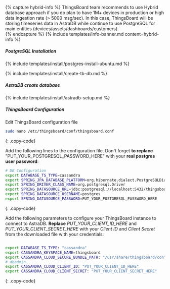 {% capture hybrid-info %}
ThingsBoard team recommends to use Hybrid database approach if you do plan to have 1M+ devices in production or high data ingestion rate (> 5000 msg/sec).
In this case, ThingsBoard will be storing timeseries data in AstraDB while continue to use PostgreSQL for main entities (devices/assets/dashboards/customers).  
{% endcapture %}
{% include templates/info-banner.md content=hybrid-info %}

##### PostgreSQL Installation

{% include templates/install/postgres-install-ubuntu.md %}

{% include templates/install/create-tb-db.md %}

##### AstraDB create database

{% include templates/install/astradb-setup.md %}

##### ThingsBoard Configuration

Edit ThingsBoard configuration file 

```bash 
sudo nano /etc/thingsboard/conf/thingsboard.conf
``` 
{: .copy-code}

Add the following lines to the configuration file. Don't forget **to replace** "PUT_YOUR_POSTGRESQL_PASSWORD_HERE" with your **real postgres user password**:

```bash
# DB Configuration 
export DATABASE_TS_TYPE=cassandra
export SPRING_JPA_DATABASE_PLATFORM=org.hibernate.dialect.PostgreSQLDialect
export SPRING_DRIVER_CLASS_NAME=org.postgresql.Driver
export SPRING_DATASOURCE_URL=jdbc:postgresql://localhost:5432/thingsboard
export SPRING_DATASOURCE_USERNAME=postgres
export SPRING_DATASOURCE_PASSWORD=PUT_YOUR_POSTGRESQL_PASSWORD_HERE
``` 
{: .copy-code}

Add the following parameters to configure your ThingsBoard instance to connect to AstraDB. **Replace** *PUT_YOUR_CLIENT_ID_HERE* and *PUT_YOUR_CLIENT_SECRET_HERE* with your *Client ID* and *Client Secret* from the downloaded file with your credentials:

```bash

export DATABASE_TS_TYPE: "cassandra"
export CASSANDRA_KEYSPACE_NAME=thingsboard
export CASSANDRA_CLOUD_SECURE_BUNDLE_PATH: "/usr/share/thingsboard/conf/secure-connect-thingsboard.zip"
# dbadmin
export CASSANDRA_CLOUD_CLIENT_ID: "PUT_YOUR_CLIENT_ID_HERE"
export CASSANDRA_CLOUD_CLIENT_SECRET: "PUT_YOUR_CLIENT_SECRET_HERE"
```
{: .copy-code}